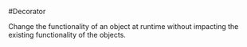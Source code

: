 #Decorator

Change the functionality of an object at runtime without impacting the existing functionality of the objects.
